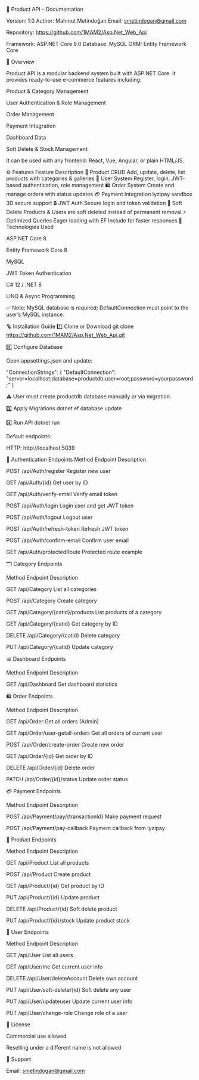 🛒 Product API – Documentation

Version: 1.0
Author: Mahmut Metindoğan
Email: smetindogan@gmail.com

Repository: https://github.com/1MAM2/Asp.Net_Web_Api

Framework: ASP.NET Core 8.0
Database: MySQL
ORM: Entity Framework Core

📘 Overview

Product API is a modular backend system built with ASP.NET Core.
It provides ready-to-use e-commerce features including:

Product & Category Management

User Authentication & Role Management

Order Management

Payment Integration

Dashboard Data

Soft Delete & Stock Management

It can be used with any frontend: React, Vue, Angular, or plain HTML/JS.

⚙️ Features
Feature Description
🧾 Product CRUD Add, update, delete, list products with categories & galleries
👤 User System Register, login, JWT-based authentication, role management
🛍️ Order System Create and manage orders with status updates
💳 Payment Integration Iyzipay sandbox 3D secure support
🔒 JWT Auth Secure login and token validation
🚫 Soft Delete Products & Users are soft deleted instead of permanent removal
⚡ Optimized Queries Eager loading with EF Include for faster responses
🧰 Technologies Used

ASP.NET Core 8

Entity Framework Core 8

MySQL

JWT Token Authentication

C# 12 / .NET 8

LINQ & Async Programming

✅ Note: MySQL database is required; DefaultConnection must point to the user’s MySQL instance.

🪜 Installation Guide
1️⃣ Clone or Download
git clone https://github.com/1MAM2/Asp.Net_Web_Api.git

2️⃣ Configure Database

Open appsettings.json and update:

"ConnectionStrings": {
"DefaultConnection": "server=localhost;database=productdb;user=root;password=yourpassword;"
}

⚠️ User must create productdb database manually or via migration.

3️⃣ Apply Migrations
dotnet ef database update

4️⃣ Run API
dotnet run

Default endpoints:

HTTP: http://localhost:5039



🔑 Authentication Endpoints
Method Endpoint Description

POST /api/Auth/register Register new user

GET /api/Auth/{id} Get user by ID

GET /api/Auth/verify-email Verify email token

POST /api/Auth/login Login user and get JWT token

POST /api/Auth/logout Logout user

POST /api/Auth/refresh-token Refresh JWT token

POST /api/Auth/confirm-email Confirm user email

GET /api/Auth/protectedRoute Protected route example

🗂️ Category Endpoints

Method Endpoint Description

GET /api/Category List all categories

POST /api/Category Create category

GET /api/Category/{catid}/products List products of a category

GET /api/Category/{catid} Get category by ID

DELETE /api/Category/{catid} Delete category

PUT /api/Category/{catid} Update category

📊 Dashboard Endpoints

Method Endpoint Description

GET /api/Dashboard Get dashboard statistics

🛍️ Order Endpoints

Method Endpoint Description

GET /api/Order Get all orders (Admin)

GET /api/Order/user-getall-orders Get all orders of current user

POST /api/Order/create-order Create new order

GET /api/Order/{id} Get order by ID

DELETE /api/Order/{id} Delete order

PATCH /api/Order/{id}/status Update order status

💳 Payment Endpoints

Method Endpoint Description

POST /api/Payment/pay/{transactionId} Make payment request

POST /api/Payment/pay-callback Payment callback from Iyzipay

🛒 Product Endpoints

Method Endpoint Description

GET /api/Product List all products

POST /api/Product Create product

GET /api/Product/{id} Get product by ID

PUT /api/Product/{id} Update product

DELETE /api/Product/{id} Soft delete product

PUT /api/Product/{id}/stock Update product stock

👤 User Endpoints

Method Endpoint Description

GET /api/User List all users

GET /api/User/me Get current user info

DELETE /api/User/deleteAccount Delete own account

PUT /api/User/soft-delete/{id} Soft delete any user

PUT /api/User/updateuser Update current user info

PUT /api/User/change-role Change role of a user

📄 License

Commercial use allowed

Reselling under a different name is not allowed

📧 Support

Email: smetindogan@gmail.com
